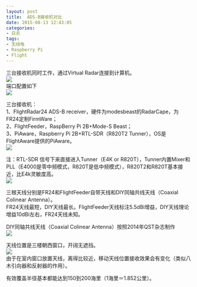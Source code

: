 ```yaml
---
layout: post
title: 	ADS-B接收机对比
date: 2015-08-13 12:43:05
categories:
- 日志
tags:
- 无线电
- Raspberry Pi
- Flight
---
```


三台接收机同时工作，通过Virtual Radar连接到计算机。        
![](https://github.com/bh3nvn/bh3nvn.github.io/raw/master/image/2015-08-13-01.jpg)        
端口配置如下        
![](https://github.com/bh3nvn/bh3nvn.github.io/raw/master/image/2015-08-13-02.jpg)       

三台接收机：    
1、FlightRadar24 ADS-B receiver，硬件为modesbeast的RadarCape，为FR24定制FirmWare；    
2、FlightFeeder，RaspBerry Pi 2B+Mode-S Beast；    
3、PiAware，Raspberry Pi 2B+RTL-SDR（R820T2 Tunner），OS是FlightAware提供的PiAware。         
![](https://github.com/bh3nvn/bh3nvn.github.io/raw/master/image/2015-08-13-03.jpg)        

注：RTL-SDR 信号下来直接进入Tunner（E4K or R820T），Tunner内置Mixer和PLL（E4000是零中频模式，R820T是低中频模式），R820T2和R820T基本接近，比E4k灵敏度高。        
![](https://github.com/bh3nvn/bh3nvn.github.io/raw/master/image/2015-08-13-04.jpg)        

三根天线分别是FR24和FlightFeeder自带天线和DIY同轴共线天线（Coaxial Colinear Antenna）。     
FR24天线最短，DIY天线最长。FlightFeeder天线标注5.5dBi增益，DIY天线理论增益10dBi左右，FR24天线未知。    

DIY同轴共线天线（Coaxial Colinear Antenna）按照2014年QST杂志制作       
![](https://github.com/bh3nvn/bh3nvn.github.io/raw/master/image/2015-08-13-05.jpg)        

天线位置是三楼朝西窗口，开阔无遮挡。    
![](https://github.com/bh3nvn/bh3nvn.github.io/raw/master/image/2015-08-13-06.jpg)          
由于在室内窗口放置天线，离得比较近，移动天线位置接收效果会有变化（类似八木引向器和反射器的作用）。

有效覆盖半径基本都能达到150到200海里（1海里＝1.852公里）。    


